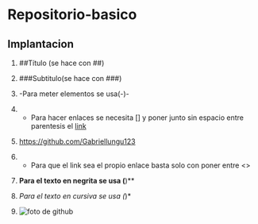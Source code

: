# Repositorio-basico
## Implantacion 
1.  ##Título (se hace con ##)
2. ###Subtitulo(se hace con ###)
3. -Para meter elementos se usa(-)-
4. - Para hacer enlaces se necesita [] y poner junto sin espacio entre parentesis el 
 [link](https://github.com/Gabriellungu123)

5. <https://github.com/Gabriellungu123>
6. - Para que el link sea el propio enlace basta solo con poner entre <>
7.  **Para el texto en negrita se usa (**)**
8.  *Para el texto en cursiva se usa (*)*
9.  ![foto de github ](https://github.com/primer/brand/assets/19292210/fbd56a9f-ce96-4149-8add-1904c38aab74)
